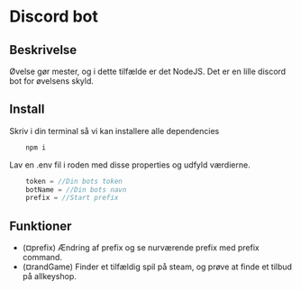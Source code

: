 # Discord bot

## Beskrivelse
Øvelse gør mester, og i dette tilfælde er det NodeJS. Det er en lille discord bot for øvelsens skyld.

## Install
Skriv i din terminal så vi kan installere alle dependencies
```javascript
	npm i
```

Lav en .env fil i roden med disse properties og udfyld værdierne.
```javascript
	token = //Din bots token
	botName = //Din bots navn
	prefix = //Start prefix
```

## Funktioner

 -  (¤prefix) Ændring af prefix og se nurværende prefix med prefix command.
 - 	(¤randGame) Finder et tilfældig spil på steam, og prøve at finde et tilbud på allkeyshop.

